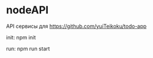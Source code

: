 # nodeAPI
API сервисы для https://github.com/yuiTeikoku/todo-app

init: npm init

run: npm run start
